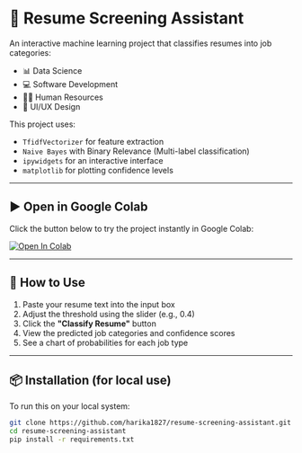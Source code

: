 # 🤖 Resume Screening Assistant

An interactive machine learning project that classifies resumes into job categories:

- 📊 Data Science  
- 💻 Software Development  
- 🧑‍💼 Human Resources  
- 🎨 UI/UX Design  

This project uses:
- `TfidfVectorizer` for feature extraction
- `Naive Bayes` with Binary Relevance (Multi-label classification)
- `ipywidgets` for an interactive interface
- `matplotlib` for plotting confidence levels

---

## ▶️ Open in Google Colab

Click the button below to try the project instantly in Google Colab:

[![Open In Colab](https://colab.research.google.com/assets/colab-badge.svg)](https://colab.research.google.com/github/harika1827/resume-screening-assistant/blob/main/resume_classifier.ipynb)

---

## 🚀 How to Use

1. Paste your resume text into the input box  
2. Adjust the threshold using the slider (e.g., 0.4)  
3. Click the **"Classify Resume"** button  
4. View the predicted job categories and confidence scores  
5. See a chart of probabilities for each job type  

---

## 📦 Installation (for local use)

To run this on your local system:

```bash
git clone https://github.com/harika1827/resume-screening-assistant.git
cd resume-screening-assistant
pip install -r requirements.txt
